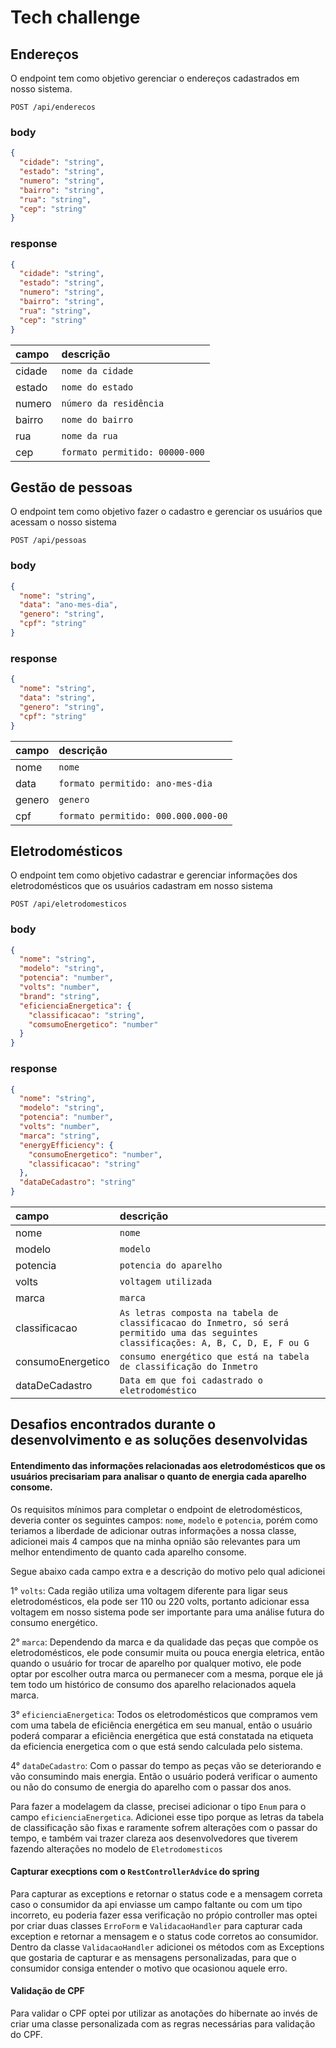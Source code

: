 # Tech challenge

## Endereços
O endpoint tem como objetivo gerenciar o endereços cadastrados em nosso sistema. 

```http
POST /api/enderecos
```

### body

```json
{
  "cidade": "string",
  "estado": "string",
  "numero": "string",
  "bairro": "string",
  "rua": "string",
  "cep": "string"
}
```

### response

```json
{
  "cidade": "string",
  "estado": "string",
  "numero": "string",
  "bairro": "string",
  "rua": "string",
  "cep": "string"
}
```

| campo | descrição |
| :--- | :--- |
| cidade | `nome da cidade` |
| estado | `nome do estado` |
| numero | `número da residência` |
| bairro | `nome do bairro` |
| rua | `nome da rua` |
| cep | `formato permitido: 00000-000` |

## Gestão de pessoas
O endpoint tem como objetivo fazer o cadastro e gerenciar os usuários que acessam o nosso sistema

```http
POST /api/pessoas
```
### body

```json
{
  "nome": "string",
  "data": "ano-mes-dia",
  "genero": "string",
  "cpf": "string"
}
```

### response
```json
{
  "nome": "string",
  "data": "string",
  "genero": "string",
  "cpf": "string"
}
```

| campo | descrição |
| :--- | :--- |
| nome | `nome` |
| data | `formato permitido: ano-mes-dia` |
| genero | `genero` |
| cpf | `formato permitido: 000.000.000-00` |

## Eletrodomésticos
O endpoint tem como objetivo cadastrar e gerenciar informações dos eletrodomésticos que os usuários cadastram em nosso sistema

```http
POST /api/eletrodomesticos
```

### body
```json
{
  "nome": "string",
  "modelo": "string",
  "potencia": "number",
  "volts": "number",
  "brand": "string",
  "eficienciaEnergetica": {
    "classificacao": "string",
    "comsumoEnergetico": "number"
  }
}
```

### response
```json
{
  "nome": "string",
  "modelo": "string",
  "potencia": "number",
  "volts": "number",
  "marca": "string",
  "energyEfficiency": {
    "consumoEnergetico": "number",
    "classificacao": "string"
  },
  "dataDeCadastro": "string"
}
```

| campo | descrição |
| :--- | :--- |
| nome | `nome` |
| modelo | `modelo` |
| potencia | `potencia do aparelho` |
| volts | `voltagem utilizada` |
| marca | `marca` |
| classificacao | `As letras composta na tabela de classificacao do Inmetro, só será permitido uma das seguintes classificações: A, B, C, D, E, F ou G` |
| consumoEnergetico | `consumo energético que está na tabela de classificação do Inmetro` |
| dataDeCadastro | `Data em que foi cadastrado o eletrodoméstico` | 


## Desafios encontrados durante o desenvolvimento e as soluções desenvolvidas

#### Entendimento das informações relacionadas aos eletrodomésticos que os usuários precisariam para analisar o quanto de energia cada aparelho consome.

Os requisitos mínimos para completar o endpoint de eletrodomésticos, deveria conter os seguintes campos: `nome`, `modelo` e `potencia`, porém como 
teriamos a liberdade de adicionar outras informações a nossa classe, adicionei mais 4 campos que na minha opnião são relevantes para um melhor entendimento
de quanto cada aparelho consome. 

Segue abaixo cada campo extra e a descrição do motivo pelo qual adicionei

  1° `volts`: Cada região utiliza uma voltagem diferente para ligar seus eletrodomésticos, ela pode ser 110 ou 220 volts, portanto adicionar essa voltagem em nosso sistema pode ser importante
  para uma análise futura do consumo energético.
  
  2° `marca`: Dependendo da marca e da qualidade das peças que compõe os eletrodomésticos, ele pode consumir muita ou pouca energia eletrica, então quando o usuário for trocar de aparelho por qualquer
 motivo, ele pode optar por escolher outra marca ou permanecer com a mesma, porque ele já tem todo um histórico de consumo dos aparelho relacionados aquela marca. 
  
  3° `eficienciaEnergetica`: Todos os eletrodomésticos que compramos vem com uma tabela de eficiência energética em seu manual, então o usuário poderá comparar a eficiẽncia energética que está constatada na etiqueta da eficiencia energetica com o que está sendo calculada pelo sistema.
  
  4° `dataDeCadastro`: Com o passar do tempo as peças vão se deteriorando e vão consumindo mais energia. Então o usuário poderá verificar o aumento ou não do consumo de energia do aparelho com o passar dos anos.

Para fazer a modelagem da classe, precisei adicionar o tipo `Enum` para o campo `eficienciaEnergetica`. Adicionei esse tipo porque as letras da tabela de classificação são fixas e raramente sofrem
alterações com o passar do tempo, e também vai trazer clareza aos desenvolvedores que tiverem fazendo alterações no modelo de `Eletrodomesticos`

#### Capturar execptions com o `RestControllerAdvice` do spring

Para capturar as exceptions e retornar o status code e a mensagem correta caso o consumidor da api enviasse um campo faltante ou com um tipo incorreto, eu poderia fazer essa verificação no própio controller mas optei por criar duas classes `ErroForm` e `ValidacaoHandler` para capturar cada exception e retornar a mensagem e o status code corretos ao consumidor. 
Dentro da classe `ValidacaoHandler` adicionei os métodos com as Exceptions que gostaria de capturar e as mensagens personalizadas, para que o consumidor consiga entender o motivo que ocasionou aquele erro.


#### Validação de CPF
Para validar o CPF optei por utilizar as anotações do hibernate ao invés de criar uma classe personalizada com as regras necessárias para validação do CPF. 

